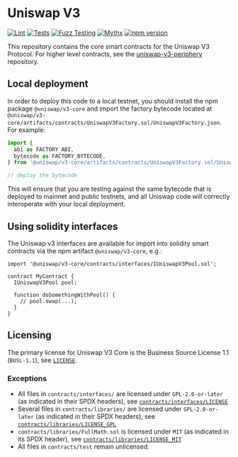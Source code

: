 # Uniswap V3

[![Lint](https://github.com/Uniswap/uniswap-v3-core-optimism/actions/workflows/lint.yml/badge.svg)](https://github.com/Uniswap/uniswap-v3-core-optimism/actions/workflows/lint.yml)
[![Tests](https://github.com/Uniswap/uniswap-v3-core-optimism/actions/workflows/tests.yml/badge.svg)](https://github.com/Uniswap/uniswap-v3-core-optimism/actions/workflows/tests.yml)
[![Fuzz Testing](https://github.com/Uniswap/uniswap-v3-core-optimism/actions/workflows/fuzz-testing.yml/badge.svg)](https://github.com/Uniswap/uniswap-v3-core-optimism/actions/workflows/fuzz-testing.yml)
[![Mythx](https://github.com/Uniswap/uniswap-v3-core-optimism/actions/workflows/mythx.yml/badge.svg)](https://github.com/Uniswap/uniswap-v3-core-optimism/actions/workflows/mythx.yml)
[![npm version](https://img.shields.io/npm/v/@uniswap/v3-core/latest.svg)](https://www.npmjs.com/package/@uniswap/v3-core/v/latest)

This repository contains the core smart contracts for the Uniswap V3 Protocol.
For higher level contracts, see the [uniswap-v3-periphery](https://github.com/Uniswap/uniswap-v3-periphery)
repository.

## Local deployment

In order to deploy this code to a local testnet, you should install the npm package
`@uniswap/v3-core`
and import the factory bytecode located at
`@uniswap/v3-core/artifacts/contracts/UniswapV3Factory.sol/UniswapV3Factory.json`.
For example:

```typescript
import {
  abi as FACTORY_ABI,
  bytecode as FACTORY_BYTECODE,
} from '@uniswap/v3-core/artifacts/contracts/UniswapV3Factory.sol/UniswapV3Factory.json'

// deploy the bytecode
```

This will ensure that you are testing against the same bytecode that is deployed to
mainnet and public testnets, and all Uniswap code will correctly interoperate with
your local deployment.

## Using solidity interfaces

The Uniswap v3 interfaces are available for import into solidity smart contracts
via the npm artifact `@uniswap/v3-core`, e.g.:

```solidity
import '@uniswap/v3-core/contracts/interfaces/IUniswapV3Pool.sol';

contract MyContract {
  IUniswapV3Pool pool;

  function doSomethingWithPool() {
    // pool.swap(...);
  }
}

```

## Licensing

The primary license for Uniswap V3 Core is the Business Source License 1.1 (`BUSL-1.1`), see [`LICENSE`](./LICENSE).

### Exceptions

- All files in `contracts/interfaces/` are licensed under `GPL-2.0-or-later` (as indicated in their SPDX headers), see [`contracts/interfaces/LICENSE`](./contracts/interfaces/LICENSE)
- Several files in `contracts/libraries/` are licensed under `GPL-2.0-or-later` (as indicated in their SPDX headers), see [`contracts/libraries/LICENSE_GPL`](contracts/libraries/LICENSE_GPL)
- `contracts/libraries/FullMath.sol` is licensed under `MIT` (as indicated in its SPDX header), see [`contracts/libraries/LICENSE_MIT`](contracts/libraries/LICENSE_MIT)
- All files in `contracts/test` remain unlicensed.
